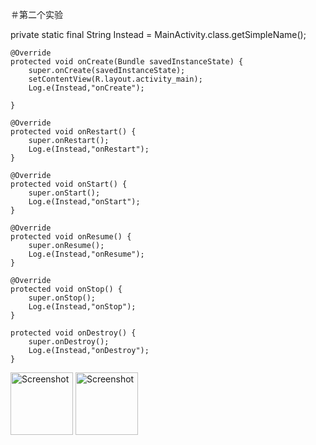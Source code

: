＃第二个实验

private static final String Instead = MainActivity.class.getSimpleName();

    @Override
    protected void onCreate(Bundle savedInstanceState) {
        super.onCreate(savedInstanceState);
        setContentView(R.layout.activity_main);
        Log.e(Instead,"onCreate");

    }

    @Override
    protected void onRestart() {
        super.onRestart();
        Log.e(Instead,"onRestart");
    }

    @Override
    protected void onStart() {
        super.onStart();
        Log.e(Instead,"onStart");
    }

    @Override
    protected void onResume() {
        super.onResume();
        Log.e(Instead,"onResume");
    }

    @Override
    protected void onStop() {
        super.onStop();
        Log.e(Instead,"onStop");
    }

    protected void onDestroy() {
        super.onDestroy();
        Log.e(Instead,"onDestroy");
    }
<img src="https://github.com/lintao2018/lab2/blob/master/images/1.png" height="100" alt="Screenshot"/>

<img src="https://github.com/lintao2018/lab2/blob/master/images/2.png" height="100" alt="Screenshot"/>
